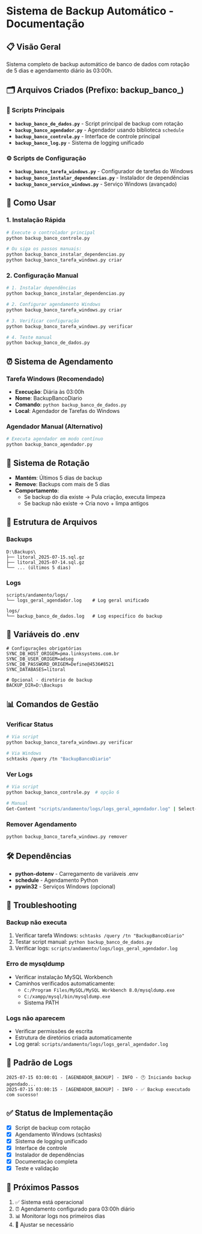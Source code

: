 # Sistema de Backup Automático - Documentação

## 📋 Visão Geral
Sistema completo de backup automático de banco de dados com rotação de 5 dias e agendamento diário às 03:00h.

## 🗂️ Arquivos Criados (Prefixo: backup_banco_)

### 📜 Scripts Principais
- **`backup_banco_de_dados.py`** - Script principal de backup com rotação
- **`backup_banco_agendador.py`** - Agendador usando biblioteca `schedule`  
- **`backup_banco_controle.py`** - Interface de controle principal
- **`backup_banco_log.py`** - Sistema de logging unificado

### ⚙️ Scripts de Configuração
- **`backup_banco_tarefa_windows.py`** - Configurador de tarefas do Windows
- **`backup_banco_instalar_dependencias.py`** - Instalador de dependências
- **`backup_banco_servico_windows.py`** - Serviço Windows (avançado)

## 🚀 Como Usar

### 1. Instalação Rápida
```bash
# Execute o controlador principal
python backup_banco_controle.py

# Ou siga os passos manuais:
python backup_banco_instalar_dependencias.py
python backup_banco_tarefa_windows.py criar
```

### 2. Configuração Manual
```bash
# 1. Instalar dependências
python backup_banco_instalar_dependencias.py

# 2. Configurar agendamento Windows
python backup_banco_tarefa_windows.py criar

# 3. Verificar configuração
python backup_banco_tarefa_windows.py verificar

# 4. Teste manual
python backup_banco_de_dados.py
```

## ⏰ Sistema de Agendamento

### Tarefa Windows (Recomendado)
- **Execução**: Diária às 03:00h
- **Nome**: BackupBancoDiario
- **Comando**: `python backup_banco_de_dados.py`
- **Local**: Agendador de Tarefas do Windows

### Agendador Manual (Alternativo)
```bash
# Executa agendador em modo contínuo
python backup_banco_agendador.py
```

## 🔄 Sistema de Rotação
- **Mantém**: Últimos 5 dias de backup
- **Remove**: Backups com mais de 5 dias
- **Comportamento**: 
  - Se backup do dia existe → Pula criação, executa limpeza
  - Se backup não existe → Cria novo + limpa antigos

## 📁 Estrutura de Arquivos

### Backups
```
D:\Backups\
├── litoral_2025-07-15.sql.gz
├── litoral_2025-07-14.sql.gz
└── ... (últimos 5 dias)
```

### Logs
```
scripts/andamento/logs/
└── logs_geral_agendador.log    # Log geral unificado

logs/
└── backup_banco_de_dados.log   # Log específico do backup
```

## 🎯 Variáveis do .env
```env
# Configurações obrigatórias
SYNC_DB_HOST_ORIGEM=pma.linksystems.com.br
SYNC_DB_USER_ORIGEM=adseg
SYNC_DB_PASSWORD_ORIGEM=Define@4536#8521
SYNC_DATABASES=litoral

# Opcional - diretório de backup
BACKUP_DIR=D:\Backups
```

## 📊 Comandos de Gestão

### Verificar Status
```bash
# Via script
python backup_banco_tarefa_windows.py verificar

# Via Windows
schtasks /query /tn "BackupBancoDiario"
```

### Ver Logs
```bash
# Via script
python backup_banco_controle.py  # opção 6

# Manual
Get-Content "scripts/andamento/logs/logs_geral_agendador.log" | Select-Object -Last 20
```

### Remover Agendamento
```bash
python backup_banco_tarefa_windows.py remover
```

## 🛠️ Dependências
- **python-dotenv** - Carregamento de variáveis .env
- **schedule** - Agendamento Python
- **pywin32** - Serviços Windows (opcional)

## 🔧 Troubleshooting

### Backup não executa
1. Verificar tarefa Windows: `schtasks /query /tn "BackupBancoDiario"`
2. Testar script manual: `python backup_banco_de_dados.py`
3. Verificar logs: `scripts/andamento/logs/logs_geral_agendador.log`

### Erro de mysqldump
- Verificar instalação MySQL Workbench
- Caminhos verificados automaticamente:
  - `C:/Program Files/MySQL/MySQL Workbench 8.0/mysqldump.exe`
  - `C:/xampp/mysql/bin/mysqldump.exe`
  - Sistema PATH

### Logs não aparecem
- Verificar permissões de escrita
- Estrutura de diretórios criada automaticamente
- Log geral: `scripts/andamento/logs/logs_geral_agendador.log`

## 📝 Padrão de Logs
```
2025-07-15 03:00:01 - [AGENDADOR_BACKUP] - INFO - 🕐 Iniciando backup agendado...
2025-07-15 03:00:15 - [AGENDADOR_BACKUP] - INFO - ✅ Backup executado com sucesso!
```

## ✅ Status de Implementação
- [x] Script de backup com rotação
- [x] Agendamento Windows (schtasks)
- [x] Sistema de logging unificado
- [x] Interface de controle
- [x] Instalador de dependências
- [x] Documentação completa
- [x] Teste e validação

## 🎯 Próximos Passos
1. ✅ Sistema está operacional
2. ⏰ Agendamento configurado para 03:00h diário
3. 📊 Monitorar logs nos primeiros dias
4. 🔧 Ajustar se necessário
